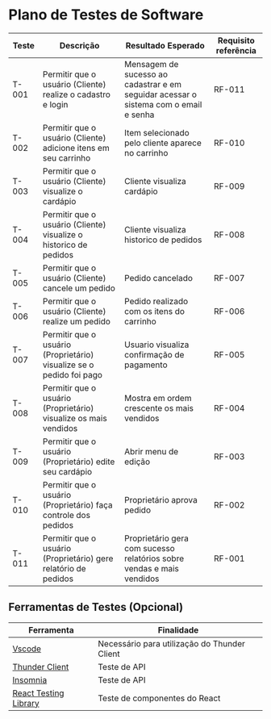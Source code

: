 # Plano de Testes de Software

|Teste|Descrição|Resultado Esperado|Requisito referência|
|-----------|------------|----------------|-----------------------|
|T-001| Permitir que o usuário (Cliente) realize o cadastro e login |Mensagem de sucesso ao cadastrar e em seguidar acessar o sistema com o email e senha |RF-011|
|T-002| Permitir que o usuário (Cliente) adicione itens em seu carrinho |Item selecionado pelo cliente aparece no carrinho |RF-010|
|T-003| Permitir que o usuário (Cliente) visualize o cardápio |Cliente visualiza cardápio |RF-009|
|T-004| Permitir que o usuário (Cliente) visualize o historico de pedidos |Cliente visualiza historico de pedidos |RF-008|
|T-005| Permitir que o usuário (Cliente) cancele um pedido |Pedido cancelado |RF-007|
|T-006| Permitir que o usuário (Cliente) realize um pedido |Pedido realizado com os itens do carrinho |RF-006|
|T-007| Permitir que o usuário (Proprietário) visualize se o pedido foi pago |Usuario visualiza confirmação de pagamento |RF-005|
|T-008| Permitir que o usuário (Proprietário) visualize os mais vendidos |Mostra em ordem crescente os mais vendidos |RF-004|
|T-009| Permitir que o usuário (Proprietário) edite seu cardápio |Abrir menu de edição |RF-003|
|T-010| Permitir que o usuário (Proprietário) faça controle dos pedidos |Proprietário aprova pedido |RF-002|
|T-011| Permitir que o usuário (Proprietário) gere relatório de pedidos |Proprietário gera com sucesso relatórios sobre vendas e mais vendidos |RF-001|

## Ferramentas de Testes (Opcional)
|Ferramenta|Finalidade|
|-----------|------------|
|[Vscode](https://code.visualstudio.com/)|Necessário para utilização do Thunder Client|
|[Thunder Client](https://www.thunderclient.com/)|Teste de API|
|[Insomnia](https://insomnia.rest/download)| Teste de API|
|[React Testing Library](https://testing-library.com/docs/react-testing-library/intro/)|Teste de componentes do React|
